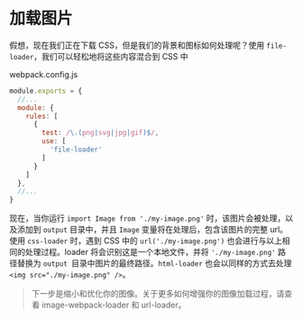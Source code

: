 # 加载图片

假想，现在我们正在下载 CSS，但是我们的背景和图标如何处理呢？使用 ```file-loader```，我们可以轻松地将这些内容混合到 CSS 中

webpack.config.js

```javascript
module.exports = {
  //...
  module: {
    rules: [
      {
        test: /\.(png|svg|jpg|gif)$/,
        use: [
          'file-loader'
        ]
      }
    ]
  },
  //...
}
```

现在，当你运行 ```import Image from './my-image.png'``` 时，该图片会被处理，以及添加到 ```output``` 目录中，并且 ```Image``` 变量将在处理后，包含该图片的完整 url。使用 ```css-loader``` 时，遇到 CSS 中的 ```url('./my-image.png')``` 也会进行与以上相同的处理过程。loader 将会识别这是一个本地文件，并将 ```'./my-image.png'``` 路径替换为 ```output ```目录中图片的最终路径。```html-loader``` 也会以同样的方式去处理 ```<img src="./my-image.png" />```。

> 下一步是缩小和优化你的图像。关于更多如何增强你的图像加载过程，请查看 image-webpack-loader 和 url-loader。
